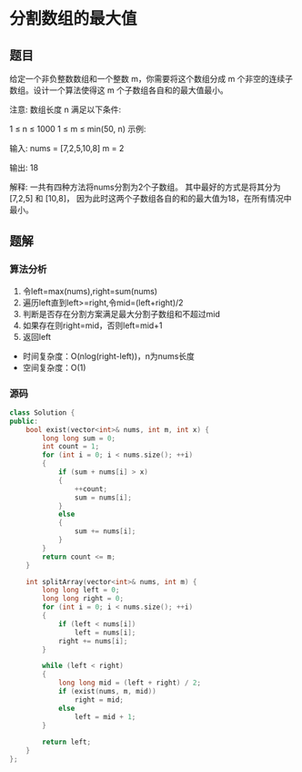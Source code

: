 #  分割数组的最大值
## 题目
给定一个非负整数数组和一个整数 m，你需要将这个数组分成 m 个非空的连续子数组。设计一个算法使得这 m 个子数组各自和的最大值最小。

注意:
数组长度 n 满足以下条件:

1 ≤ n ≤ 1000
1 ≤ m ≤ min(50, n)
示例:

输入:
nums = [7,2,5,10,8]
m = 2

输出:
18

解释:
一共有四种方法将nums分割为2个子数组。
其中最好的方式是将其分为[7,2,5] 和 [10,8]，
因为此时这两个子数组各自的和的最大值为18，在所有情况中最小。

## 题解
### 算法分析
1. 令left=max(nums),right=sum(nums)
2. 遍历left直到left>=right,令mid=(left+right)/2
3. 判断是否存在分割方案满足最大分割子数组和不超过mid
4. 如果存在则right=mid，否则left=mid+1
5. 返回left
+ 时间复杂度：O(nlog(right-left))，n为nums长度
+ 空间复杂度：O(1)
### 源码
```C++ []
class Solution {
public:
    bool exist(vector<int>& nums, int m, int x) {
        long long sum = 0;
        int count = 1;
        for (int i = 0; i < nums.size(); ++i) 
        {
            if (sum + nums[i] > x) 
            {
                ++count;
                sum = nums[i];
            } 
            else 
            {
                sum += nums[i];
            }
        }
        return count <= m;
    }

    int splitArray(vector<int>& nums, int m) {
        long long left = 0;
        long long right = 0;
        for (int i = 0; i < nums.size(); ++i) 
        {
            if (left < nums[i])
                left = nums[i];
            right += nums[i];
        }

        while (left < right)
        {
            long long mid = (left + right) / 2;
            if (exist(nums, m, mid))
                right = mid;
            else
                left = mid + 1;
        }
        
        return left;
    }
};